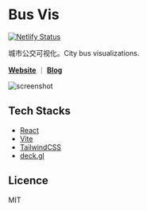 # Bus Vis

[![Netlify Status](https://api.netlify.com/api/v1/badges/265fdbe0-56f4-42db-be11-19398b3e6543/deploy-status)](https://app.netlify.com/sites/bus-vis/deploys)

城市公交可视化。City bus visualizations.

[**Website**](https://bus.ljl.li) ｜ [**Blog**](https://notes.ljl.li/bus-vis/)

![screenshot](https://cloud-upyun.ddiu.site/picture/2022/02/14/zBoYeK.png)

## Tech Stacks

* [React](https://reactjs.org/)
* [Vite](https://vitejs.dev/)
* [TailwindCSS](https://tailwindcss.com/)
* [deck.gl](https://deck.gl/)

## Licence

MIT




